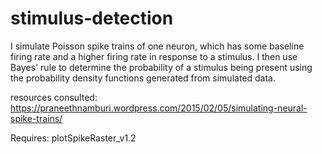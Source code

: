 # stimulus-detection

I simulate Poisson spike trains of one neuron, which has some baseline 
firing rate and a higher firing rate in response to a stimulus. I 
then use Bayes' rule to determine the probability of a stimulus being
present using the probability density functions generated from simulated
data.

resources consulted:
https://praneethnamburi.wordpress.com/2015/02/05/simulating-neural-spike-trains/

Requires: plotSpikeRaster_v1.2
